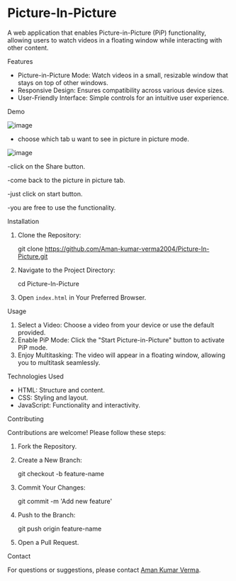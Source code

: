 # Picture-In-Picture

A web application that enables Picture-in-Picture (PiP) functionality, allowing users to watch videos in a floating window while interacting with other content.

 Features

- Picture-in-Picture Mode: Watch videos in a small, resizable window that stays on top of other windows.
- Responsive Design: Ensures compatibility across various device sizes.
- User-Friendly Interface: Simple controls for an intuitive user experience.

 Demo

![image](https://github.com/user-attachments/assets/46c4577c-7eae-4331-a5d2-607282d739ac)

- choose which tab u want to see in picture in picture mode.

![image](https://github.com/user-attachments/assets/25dcfcbc-7b27-4968-b5ea-c693b6cbe33e)

-click on the Share button.

-come back to the picture in picture tab.

-just click on start button.

-you are free to use the functionality.


 Installation

1. Clone the Repository:
   
   git clone https://github.com/Aman-kumar-verma2004/Picture-In-Picture.git
   

3. Navigate to the Project Directory:

   cd Picture-In-Picture
   

4. Open `index.html` in Your Preferred Browser.

 Usage

1. Select a Video: Choose a video from your device or use the default provided.
2. Enable PiP Mode: Click the "Start Picture-in-Picture" button to activate PiP mode.
3. Enjoy Multitasking: The video will appear in a floating window, allowing you to multitask seamlessly.

 Technologies Used

- HTML: Structure and content.
- CSS: Styling and layout.
- JavaScript: Functionality and interactivity.

 Contributing

Contributions are welcome! Please follow these steps:

1. Fork the Repository.
2. Create a New Branch:

   git checkout -b feature-name
   

3. Commit Your Changes:

   git commit -m 'Add new feature'
   

4. Push to the Branch:

   git push origin feature-name
   

6. Open a Pull Request.


 Contact

For questions or suggestions, please contact [Aman Kumar Verma](mailto:amankv875@gmail.com).


